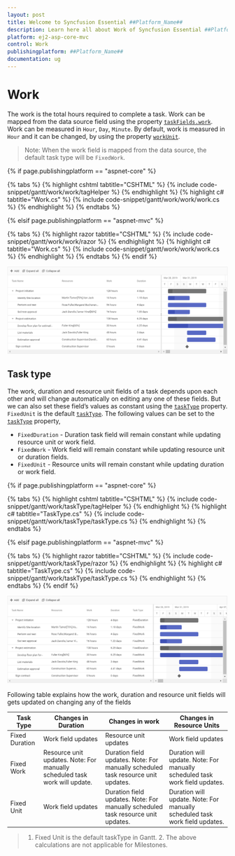 ```yaml
---
layout: post
title: Welcome to Syncfusion Essential ##Platform_Name##
description: Learn here all about Work of Syncfusion Essential ##Platform_Name## widgets based on HTML5 and jQuery.
platform: ej2-asp-core-mvc
control: Work
publishingplatform: ##Platform_Name##
documentation: ug
---
```



# Work

The work is the total hours required to complete a task. Work can be mapped from the data source field using the property [`taskFields.work`](https://help.syncfusion.com/cr/aspnetcore-js2/Syncfusion.EJ2.Gantt.GanttTaskFieldsBuilder.html#Syncfusion_EJ2_Gantt_GanttTaskFieldsBuilder_Work_System_String_). Work can be measured in
`Hour`, `Day`, `Minute`. By default, work is measured in `Hour` and it can be changed, by using the property [`workUnit`](https://help.syncfusion.com/cr/aspnetcore-js2/Syncfusion.EJ2.Gantt.WorkUnit.html).

>Note: When the work field is mapped from the data source, the default task type will be `FixedWork`.

{% if page.publishingplatform == "aspnet-core" %}

{% tabs %}
{% highlight cshtml tabtitle="CSHTML" %}
{% include code-snippet/gantt/work/work/tagHelper %}
{% endhighlight %}
{% highlight c# tabtitle="Work.cs" %}
{% include code-snippet/gantt/work/work/work.cs %}
{% endhighlight %}
{% endtabs %}

{% elsif page.publishingplatform == "aspnet-mvc" %}

{% tabs %}
{% highlight razor tabtitle="CSHTML" %}
{% include code-snippet/gantt/work/work/razor %}
{% endhighlight %}
{% highlight c# tabtitle="Work.cs" %}
{% include code-snippet/gantt/work/work/work.cs %}
{% endhighlight %}
{% endtabs %}
{% endif %}



![Alt text](images/work.png)

## Task type

The work, duration and resource unit fields of a task depends upon each other and will change automatically on editing any one of these fields. But we can also set these field’s values as constant using the [`taskType`](https://help.syncfusion.com/cr/aspnetcore-js2/Syncfusion.EJ2.Gantt.TaskType.html) property. `FixedUnit` is the default [`taskType`](https://help.syncfusion.com/cr/aspnetcore-js2/Syncfusion.EJ2.Gantt.TaskType.html). The following values can be set to the [`taskType`](https://help.syncfusion.com/cr/aspnetcore-js2/Syncfusion.EJ2.Gantt.TaskType.html)
 property,

* `FixedDuration` - Duration task field will remain constant while updating resource unit or work field.
* `FixedWork` - Work field will remain constant while updating resource unit or duration fields.
* `FixedUnit` - Resource units will remain constant while updating duration or work field.

{% if page.publishingplatform == "aspnet-core" %}

{% tabs %}
{% highlight cshtml tabtitle="CSHTML" %}
{% include code-snippet/gantt/work/taskType/tagHelper %}
{% endhighlight %}
{% highlight c# tabtitle="TaskType.cs" %}
{% include code-snippet/gantt/work/taskType/taskType.cs %}
{% endhighlight %}
{% endtabs %}

{% elsif page.publishingplatform == "aspnet-mvc" %}

{% tabs %}
{% highlight razor tabtitle="CSHTML" %}
{% include code-snippet/gantt/work/taskType/razor %}
{% endhighlight %}
{% highlight c# tabtitle="TaskType.cs" %}
{% include code-snippet/gantt/work/taskType/taskType.cs %}
{% endhighlight %}
{% endtabs %}
{% endif %}



![Alt text](images/taskType.png)

Following table explains how the work, duration and resource unit fields will gets updated on changing any of the fields

Task Type | Changes in Duration | Changes in work | Changes in Resource Units
-----|-----|-----|-----
Fixed Duration | Work field updates | Resource unit updates| Work field updates
Fixed Work | Resource unit updates. Note: For manually scheduled task work will update.| Duration field updates. Note: For manually scheduled task resource unit updates. |Duration will update. Note: For manually scheduled task work field updates.
Fixed Unit | Work field updates | Duration field updates. Note: For manually scheduled task resource unit updates.| Duration will update. Note: For manually scheduled task work field updates.

> 1. Fixed Unit is the default taskType in Gantt. 2. The above calculations are not applicable for Milestones.